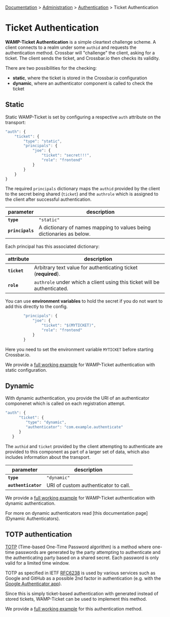 [Documentation](.) > [Administration](Administration) > [Authentication](Authentication) > Ticket Authentication

# Ticket Authentication

**WAMP-Ticket Authentication** is a simple cleartext challenge scheme. A client connects to a realm under some `authid` and requests the authentication method. Crossbar will "challenge" the client, asking for a ticket. The client sends the ticket, and Crossbar.io then checks its validity.

There are two possibilities for the checking:

* **static**, where the ticket is stored in the Crossbar.io configuration
* **dynamic**, where an authenticator component is called to check the ticket

## Static

Static WAMP-Ticket is set by configuring a respective `auth` attribute on the transport:

```javascript
"auth": {
    "ticket": {
        "type": "static",
        "principals": {
            "joe": {
                "ticket": "secret!!!",
                "role": "frontend"
            }
        }
    }
}
```

The required `principals` dictionary maps the `authid` provided by the client to the secret being shared (`ticket`) and the `authrole` which is assigned to the client after successful authentication.

parameter | description
---|---
**`type`** | `"static"`
**`principals`** | A dictionary of names mapping to values being dictionaries as below.

Each principal has this associated dictionary:

attribute | description
---|---
**`ticket`** | Arbitrary text value for authenticating ticket (**required**).
**`role`** | `authrole` under which a client using this ticket will be authenticated.

You can use **environment variables** to hold the secret if you do not want to add this directly to the config.

```javascript
        "principals": {
            "joe": {
                "ticket": "$(MYTICKET)",
                "role": "frontend"
            }
        }
```

Here you need to set the environment variable `MYTICKET` before starting Crossbar.io.

We provide a [full working example](https://github.com/crossbario/crossbarexamples/tree/master/authentication/ticket/static) for WAMP-Ticket authentication with static configuration.

## Dynamic

With dynamic authentication, you provide the URI of an authenticator componenet which is called on each registration attempt.

```javascript
"auth": {
      "ticket": {
         "type": "dynamic",
         "authenticator": "com.example.authenticate"
      }
   }
```

The `authid` and `ticket` provided by the client attempting to authenticate are provided to this component as part of a larger set of data, which also includes information about the transport.

parameter | description
---|---
**`type`** | `"dynamic"`
**`authenticator`** | URI of custom authenticator to call.

We provide a [full working example](https://github.com/crossbario/crossbarexamples/tree/master/authentication/ticket/dynamic) for WAMP-Ticket authentication with dynamic authentication.

For more on dynamic authenticators read [this documentation page](Dynamic Authenticators).

## TOTP authentication

[TOTP](https://en.wikipedia.org/wiki/Time-based_One-time_Password_Algorithm) (Time-based One-Time Password algorithm) is a method where one-time passwords are generated by the party attempting to authenticate and the authenticating party based on a shared secret. Each password is only valid for a limited time window.

TOTP as specified in IETF [RFC6238](https://tools.ietf.org/html/rfc6238) is used by various services such as Google and GitHub as a possible 2nd factor in authentication (e.g. with the [Google Authenticator app](https://support.google.com/accounts/answer/1066447?hl=en)).

Since this is simply ticket-based authentication with generated instead of stored tickets, WAMP-Ticket can be used to implement this method.

We provide a [full working example](https://github.com/crossbario/crossbarexamples/tree/master/authentication/ticket/totp) for this authentication method.
